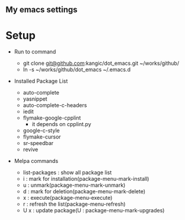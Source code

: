 My emacs settings
-------------------------------------------------------------------------------

# Setup #
* Run to command
    * git clone git@github.com:kangic/dot_emacs.git ~/works/github/
    * ln -s ~/works/github/dot_emacs ~/.emacs.d

* Installed Package List
    * auto-complete
    * yasnippet
    * auto-complete-c-headers
    * iedit
    * flymake-google-cpplint
        * it depends on cpplint.py
    * google-c-style
    * flymake-cursor
    * sr-speedbar
    * revive

* Melpa commands
    * list-packages : show all package list
	* i : mark for installation(package-menu-mark-install)
	* u : unmark(package-menu-mark-unmark)
	* d : mark for deletion(package-menu-mark-delete)
	* x : execute(package-menu-execute)
	* r : refresh the list(package-menu-refresh)
	* U x : update package(U : package-menu-mark-upgrades)


